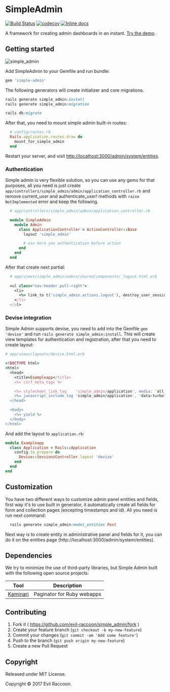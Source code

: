 # SimpleAdmin

[![Build Status](https://travis-ci.org/evil-raccoon/simple-admin.svg?branch=master)](https://travis-ci.org/evil-raccoon/simple-admin)
[![codecov](https://codecov.io/gh/evil-raccoon/simple_admin/branch/master/graph/badge.svg)](https://codecov.io/gh/evil-raccoon/simple_admin)
[![Inline docs](http://inch-ci.org/github/evil-raccoon/simple_admin.svg)](http://inch-ci.org/github/evil-raccoon/simple_admin)

A framework for creating admin dashboards in an instant.
[Try the demo][demo].

## Getting started

![simple_admin](https://i.imgur.com/s1fGVRq.png)

Add SimpleAdmin to your Gemfile and run bundle:

```ruby
gem 'simple-admin'
```

The following generators will create initializer and core migrations.  

```ruby
rails generate simple_admin:install
rails generate simple_admin:migration

rails db:migrate
```

After that, you need to mount simple admin built-in routes:

```ruby
  # config/routes.rb
  Rails.application.routes.draw do
    mount_for_simple_admin
  end
```

Restart your server, and visit [http://localhost:3000/admin/system/entities](http://localhost:3000/admin/).

### Authentication

Simple admin is very flexible solution, so you can use any gems for that purposes, all you need is just create `app/controllers/simple_admin/admin/application_controller.rb` and remove current_user and authenticate_user! methods with `raise NotImplemented` error and keep the following.

```ruby
  # app/controllers/simple_admin/admin/application_controller.rb

  module SimpleAdmin
    module Admin
      class ApplicationController < ActionController::Base
        layout 'simple_admin'

        # use here you authentication before action  
      end
    end
  end
```

After that create next partial:

```ruby
  # app/views/simple_admin/admin/shared/components/_logout.html.erb
  
  <ul class="nav-header pull-right">
    <li>
      <%= link_to t('simple_admin.actions.logout'), destroy_user_session_path, method: :delete %>
    </li>
  </ul>
```

### Devise integration
Simple Admin supports devise, you need to add into the Gemfile `gem 'devise'` and run `rails generate simple_admin:install`. This will create view templates for authentication and registration, after that you need to create layout:

```ruby
# app/views/layouts/devise.html.erb

<!DOCTYPE html>
<html>
  <head>
    <title>Exampleapp</title>
    <%= csrf_meta_tags %>

    <%= stylesheet_link_tag    'simple_admin/application', media: 'all', 'data-turbolinks-track': 'reload' %>
    <%= javascript_include_tag 'simple_admin/application', 'data-turbolinks-track': 'reload' %>
  </head>

  <body>
    <%= yield %>
  </body>
</html>
```

And add the layout to `application.rb`:

```ruby
module Exampleapp
  class Application < Rails::Application
    config.to_prepare do
      Devise::SessionsController.layout 'devise'
    end
  end
end
```

## Customization
You have two different ways to customize admin panel entities and fields, first way it's to use built in generator, it automatically create all fields for form and collection pages (excepting timestamps and id). All you need is run next command:

```ruby
  rails generate simple_admin:model_entities Post
```
Next way is to create entity in administrative panel and fields for it, you can do it on the entities page (http://localhost:3000/admin/system/entities).

## Dependencies

We try to minimize the use of third-party libraries, but Simple Admin built with the following open source projects:

Tool                  | Description
--------------------- | -----------
[Kaminari]            | Paginator for Ruby webapps

[Kaminari]: https://github.com/kaminari/kaminari

## Contributing

1. Fork it ( https://github.com/evil-raccoon/simple_admin/fork )
2. Create your feature branch (`git checkout -b my-new-feature`)
3. Commit your changes (`git commit -am 'Add some feature'`)
4. Push to the branch (`git push origin my-new-feature`)
5. Create a new Pull Request


[CanCanCan]: https://github.com/CanCanCommunity/cancancan

## Copyright

Released under MIT License.

Copyright © 2017 Evil Raccoon.

[demo]: https://simpleadmin.herokuapp.com

